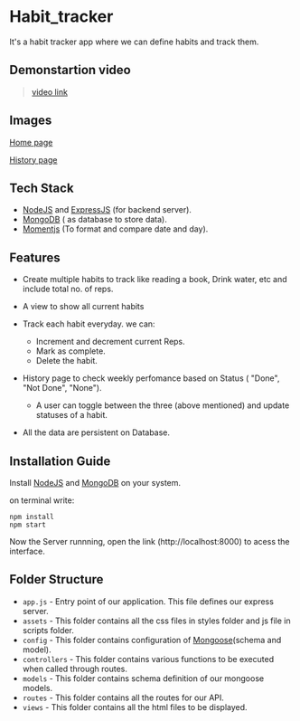 # Habit_tracker

It's a habit tracker app where we can define habits and track them.

## Demonstartion video

> [video link]()

## Images

[Home page](https://drive.google.com/file/d/1N99AiCb0S3ukp642sT1XlbTk-31zMqsU/view?usp=sharing)

[History page](https://drive.google.com/file/d/19Lj3tNTlDxo-9JodqZPYLadE4wO26BFc/view?usp=sharing)

## Tech Stack

* [NodeJS](https://nodejs.org/en/) and [ExpressJS](https://expressjs.com/) (for backend server).
* [MongoDB](https://www.mongodb.com/) ( as database to store data).
* [Momentjs](https://momentjs.com/) (To format and compare date and day).

## Features

* Create multiple habits to track like reading a book, Drink water, etc and include total no. of reps.
* A view to show all current habits
* Track each habit everyday.  we can:
  * Increment and decrement current Reps.
  * Mark as complete.
  * Delete the habit.
* History page to check weekly perfomance based on Status ( "Done", "Not Done", "None").
  * A user can toggle between the three (above mentioned) and update statuses of a habit.

* All the data are persistent on Database.

## Installation Guide

Install [NodeJS](https://nodejs.org/en/) and [MongoDB](https://www.mongodb.com/) on your system.

on terminal write:

```
npm install 
npm start
```
Now the Server runnning, open the link (http://localhost:8000) to acess the interface.

## Folder Structure
* `app.js` - Entry point of our application. This file defines our express server.
* `assets` - This folder contains all the css files in styles folder and js file in scripts folder.
* `config` - This folder contains configuration of [Mongoose](https://mongoosejs.com/)(schema and model).
* `controllers` - This folder contains various functions to be executed when called through routes.
* `models` - This folder contains schema definition of our mongoose models.
* `routes` - This folder contains all the routes for our API.
* `views` - This folder contains all the html files to be displayed.
